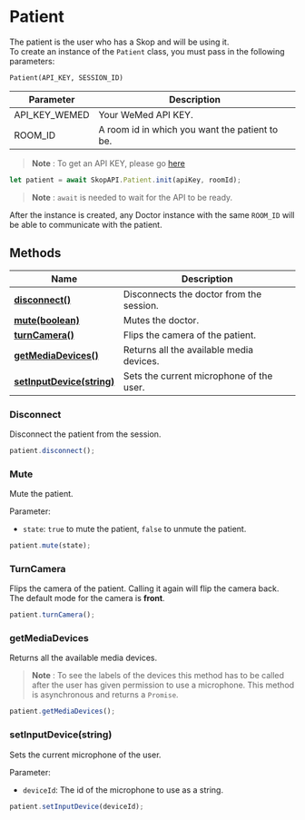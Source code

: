 # Patient
The patient is the user who has a Skop and will be using it.<br>
To create an instance of the `Patient` class, you must pass in the following parameters:

`Patient(API_KEY, SESSION_ID)`


| Parameter     | Description                                    |
|---------------|------------------------------------------------|
| API_KEY_WEMED | Your WeMed API KEY.                            |
| ROOM_ID       | A room id in which you want the patient to be. |


> **Note** : To get an API KEY, please go [here](https://www.wemed.fr/inscription-api-skop)

```javascript  
let patient = await SkopAPI.Patient.init(apiKey, roomId);
```  

> **Note** : `await` is needed to wait for the API to be ready.

After the instance is created, any Doctor instance with the same `ROOM_ID` will be able to communicate with the patient.

## Methods

| Name                                                  | Description                              |
|-------------------------------------------------------|------------------------------------------|
| [**disconnect()**](#disconnect)                       | Disconnects the doctor from the session. |
| [**mute(boolean)**](#mute)                            | Mutes the doctor.                        |
| [**turnCamera()**](#turncamera)                       | Flips the camera of the patient.         |
| [**getMediaDevices()**](#getMediaDevices)             | Returns all the available media devices. |
| [**setInputDevice(string)**](#setInputDevice(string)) | Sets the current microphone of the user. |

### Disconnect 

Disconnect the patient from the session.
  
```js
patient.disconnect();
```

### Mute 

Mute the patient. 

Parameter:
- `state`: `true` to mute the patient, `false` to unmute the patient.
  
```js
patient.mute(state);
```

### TurnCamera

Flips the camera of the patient. Calling it again will flip the camera back. The default mode for the camera is **front**.

```js
patient.turnCamera();
```

### getMediaDevices

Returns all the available media devices. 

> **Note** : To see the labels of the devices this method has to be called after the user has given permission to use a microphone. This method is asynchronous and returns a `Promise`. 

```js
patient.getMediaDevices();
```

### setInputDevice(string)

Sets the current microphone of the user.

Parameter:
- `deviceId`: The id of the microphone to use as a string.

```js
patient.setInputDevice(deviceId);
```




